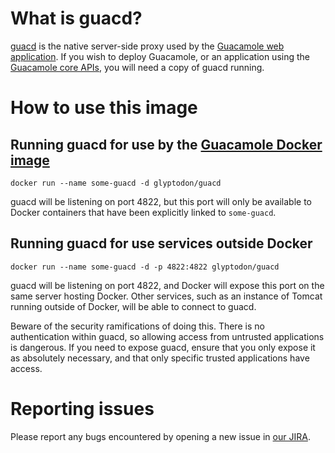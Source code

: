 What is guacd?
==============

[guacd](https://github.com/glyptodon/guacamole-server/) is the native
server-side proxy used by the [Guacamole web
application](http://guac-dev.org/). If you wish to deploy Guacamole, or an
application using the [Guacamole core
APIs](http://guac-dev.org/api-documentation), you will need a copy of guacd
running.

How to use this image
=====================

Running guacd for use by the [Guacamole Docker image](https://github.com/glyptodon/guacamole-docker)
-----------------------------------------------------

    docker run --name some-guacd -d glyptodon/guacd

guacd will be listening on port 4822, but this port will only be available to
Docker containers that have been explicitly linked to `some-guacd`.

Running guacd for use services outside Docker
---------------------------------------------

    docker run --name some-guacd -d -p 4822:4822 glyptodon/guacd

guacd will be listening on port 4822, and Docker will expose this port on the
same server hosting Docker. Other services, such as an instance of Tomcat
running outside of Docker, will be able to connect to guacd.

Beware of the security ramifications of doing this. There is no authentication
within guacd, so allowing access from untrusted applications is dangerous. If
you need to expose guacd, ensure that you only expose it as absolutely
necessary, and that only specific trusted applications have access. 

Reporting issues
================

Please report any bugs encountered by opening a new issue in [our
JIRA](http://glyptodon.org/jira/).

